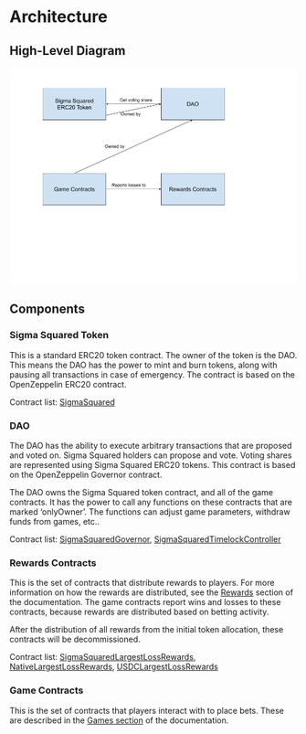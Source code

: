 # Architecture

## High-Level Diagram

![component diagram](<assets/Sigma Squared Architecture.jpg>)

## Components

### Sigma Squared Token

This is a standard ERC20 token contract. The owner of the token is the DAO. This means the DAO has the power to mint and burn tokens, along with pausing all transactions in case of emergency. The contract is based on the OpenZeppelin ERC20 contract.

Contract list: [SigmaSquared](https://github.com/sigma-squared-dapp/sigma-squared-core/blob/master/contracts/SigmaSquared.sol)

### DAO

The DAO has the ability to execute arbitrary transactions that are proposed and voted on. Sigma Squared holders can propose and vote. Voting shares are represented using Sigma Squared ERC20 tokens. This contract is based on the OpenZeppelin Governor contract.

The DAO owns the Sigma Squared token contract, and all of the game contracts. It has the power to call any functions on these contracts that are marked ‘onlyOwner’. The functions can adjust game parameters, withdraw funds from games, etc..

Contract list: [SigmaSquaredGovernor](https://github.com/sigma-squared-dapp/sigma-squared-core/blob/master/contracts/SigmaSquaredGovernor.sol), [SigmaSquaredTimelockController](https://github.com/sigma-squared-dapp/sigma-squared-core/blob/master/contracts/SigmaSquaredTimelockController.sol)

### Rewards Contracts

This is the set of contracts that distribute rewards to players. For more information on how the rewards are distributed, see the [Rewards](rewards.md) section of the documentation. The game contracts report wins and losses to these contracts, because rewards are distributed based on betting activity.

After the distribution of all rewards from the initial token allocation, these contracts will be decommissioned.

Contract list: [SigmaSquaredLargestLossRewards](https://github.com/sigma-squared-dapp/sigma-squared-core/blob/master/contracts/SigmaSquaredLargestLossRewards.sol), [NativeLargestLossRewards](https://github.com/sigma-squared-dapp/sigma-squared-core/blob/master/contracts/NativeLargestLossRewards.sol), [USDCLargestLossRewards](https://github.com/sigma-squared-dapp/sigma-squared-core/blob/master/contracts/USDCLargestLossRewards.sol)

### Game Contracts

This is the set of contracts that players interact with to place bets.  These are described in the [Games section](games.md) of the documentation.